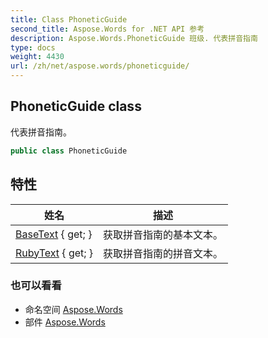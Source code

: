 ```yaml
---
title: Class PhoneticGuide
second_title: Aspose.Words for .NET API 参考
description: Aspose.Words.PhoneticGuide 班级. 代表拼音指南
type: docs
weight: 4430
url: /zh/net/aspose.words/phoneticguide/
---
```

## PhoneticGuide class

代表拼音指南。

```csharp
public class PhoneticGuide
```

## 特性

| 姓名 | 描述 |
| --- | --- |
| [BaseText](../../aspose.words/phoneticguide/basetext/) { get; } | 获取拼音指南的基本文本。 |
| [RubyText](../../aspose.words/phoneticguide/rubytext/) { get; } | 获取拼音指南的拼音文本。 |

### 也可以看看

* 命名空间 [Aspose.Words](../../aspose.words/)
* 部件 [Aspose.Words](../../)


